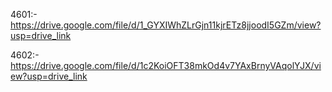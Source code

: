 4601:-	https://drive.google.com/file/d/1_GYXIWhZLrGjn11kjrETz8jjoodI5GZm/view?usp=drive_link

4602:-  https://drive.google.com/file/d/1c2KoiOFT38mkOd4v7YAxBrnyVAqolYJX/view?usp=drive_link
